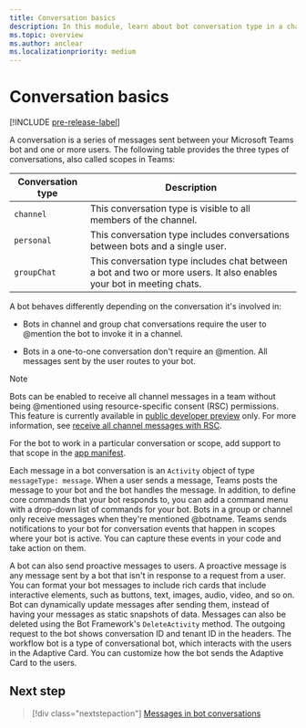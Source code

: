 ```yaml
---
title: Conversation basics
description: In this module, learn about bot conversation type in a channel, personal chat, and a group chat scopes in Microsoft Teams.
ms.topic: overview
ms.author: anclear
ms.localizationpriority: medium
---
```


# Conversation basics

[!INCLUDE [pre-release-label](~/includes/v4-to-v3-pointer-bots.md)]

A conversation is a series of messages sent between your Microsoft Teams bot and one or more users. The following table provides the three types of conversations, also called scopes in Teams:

| Conversation type | Description |
| ------- | ----------- |
| `channel` | This conversation type is visible to all members of the channel. |
| `personal` | This conversation type includes conversations between bots and a single user. |
| `groupChat` | This conversation type includes chat between a bot and two or more users. It also enables your bot in meeting chats. |

A bot behaves differently depending on the conversation it's involved in:

* Bots in channel and group chat conversations require the user to @mention the bot to invoke it in a channel.

* Bots in a one-to-one conversation don't require an @mention. All messages sent by the user routes to your bot.

> [!NOTE]
> Bots can be enabled to receive all channel messages in a team without being @mentioned using resource-specific consent (RSC) permissions. This feature is currently available in [public developer preview](../../../resources/dev-preview/developer-preview-intro.md) only. For more information, see [receive all channel messages with RSC](channel-messages-with-rsc.md).

For the bot to work in a particular conversation or scope, add support to that scope in the [app manifest](~/resources/schema/manifest-schema.md).

Each message in a bot conversation is an `Activity` object of type `messageType: message`. When a user sends a message, Teams posts the message to your bot and the bot handles the message. In addition, to define core commands that your bot responds to, you can add a command menu with a drop-down list of commands for your bot. Bots in a group or channel only receive messages when they're mentioned @botname. Teams sends notifications to your bot for conversation events that happen in scopes where your bot is active. You can capture these events in your code and take action on them.

A bot can also send proactive messages to users. A proactive message is any message sent by a bot that isn't in response to a request from a user. You can format your bot messages to include rich cards that include interactive elements, such as buttons, text, images, audio, video, and so on. Bot can dynamically update messages after sending them, instead of having your messages as static snapshots of data. Messages can also be deleted using the Bot Framework's `DeleteActivity` method. The outgoing request to the bot shows conversation ID and tenant ID in the headers. The workflow bot is a type of conversational bot, which interacts with the users in the Adaptive Card. You can customize how the bot sends the Adaptive Card to the users.

## Next step

> [!div class="nextstepaction"]
> [Messages in bot conversations](~/bots/how-to/conversations/conversation-messages.md)
